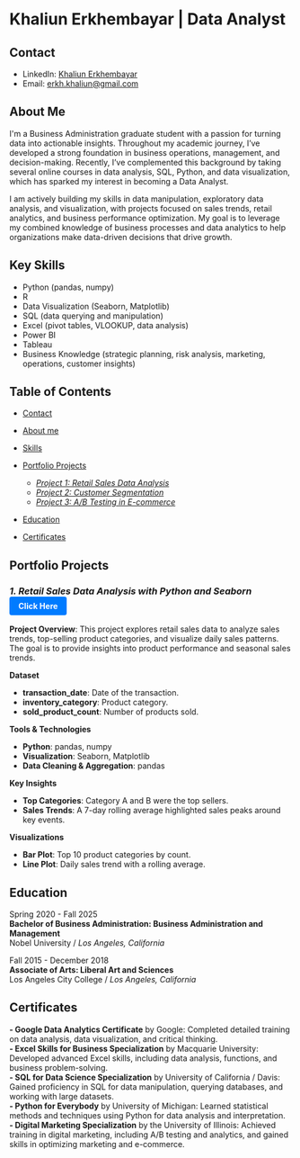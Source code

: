 # Khaliun Erkhembayar  | Data Analyst
## Contact
- LinkedIn: [Khaliun Erkhembayar](https://www.linkedin.com/in/khaliunerkhembayar/)
- Email: [erkh.khaliun@gmail.com](mailto:erkh.khaliun@gmail.com)
  
## About Me
I'm a Business Administration graduate student with a passion for turning data into actionable insights. Throughout my academic journey, I’ve developed a strong foundation in business operations, management, and decision-making. Recently, I’ve complemented this background by taking several online courses in data analysis, SQL, Python, and data visualization, which has sparked my interest in becoming a Data Analyst.

I am actively building my skills in data manipulation, exploratory data analysis, and visualization, with projects focused on sales trends, retail analytics, and business performance optimization. My goal is to leverage my combined knowledge of business processes and data analytics to help organizations make data-driven decisions that drive growth.

## Key Skills

* Python (pandas, numpy)
* R
* Data Visualization (Seaborn, Matplotlib)
* SQL (data querying and manipulation)
* Excel (pivot tables, VLOOKUP, data analysis)
* Power BI
* Tableau
* Business Knowledge (strategic planning, risk analysis, marketing, operations, customer insights)


## Table of Contents
- [Contact](https://github.com/Khaliun-beep/Data-Analysis-Portfolio/blob/main/README.md#contact)
- [About me](https://github.com/Khaliun-beep/Data-Analysis-Portfolio/blob/main/README.md#about-me)
- [Skills](https://github.com/Khaliun-beep/Data-Analysis-Portfolio/blob/main/README.md#key-skills)
- [Portfolio Projects](https://github.com/Khaliun-beep/Data-Analysis-Portfolio/blob/main/README.md#portfolia-projects)

    - *[Project 1: Retail Sales Data Analysis](https://github.com/Khaliun-beep/Projects/blob/main/retail-sales-data-analysis-2022.ipynb)*
    - *[Project 2: Customer Segmentation](#project-2-customer-segmentation)*
    - *[Project 3: A/B Testing in E-commerce](#project-3-ab-testing-in-e-commerce)*
- [Education](https://github.com/Khaliun-beep/Data-Analysis-Portfolio/blob/main/README.md#education)
- [Certificates](https://github.com/Khaliun-beep/Data-Analysis-Portfolio/blob/main/README.md#certificates)


## Portfolio Projects
  
 ### *1. Retail Sales Data Analysis with Python and Seaborn* <a href="https://github.com/Khaliun-beep/Projects/blob/main/retail-sales-data-analysis-2022.ipynb" target="_blank" style="display: inline-block; padding: 8px 16px; font-size: 14px; color: #fff; background-color: #007bff; text-align: center; text-decoration: none; border-radius: 4px;">Click Here</a>


**Project Overview**:
This project explores retail sales data to analyze sales trends, top-selling product categories, and visualize daily sales patterns. The goal is to provide insights into product performance and seasonal sales trends.

**Dataset**
- **transaction_date**: Date of the transaction.
- **inventory_category**: Product category.
- **sold_product_count**: Number of products sold.

**Tools & Technologies**
- **Python**: pandas, numpy
- **Visualization**: Seaborn, Matplotlib
- **Data Cleaning & Aggregation**: pandas

**Key Insights**
- **Top Categories**: Category A and B were the top sellers.
- **Sales Trends**: A 7-day rolling average highlighted sales peaks around key events.

**Visualizations**
- **Bar Plot**: Top 10 product categories by count.
- **Line Plot**: Daily sales trend with a rolling average.

## Education
Spring 2020 - Fall 2025 <br>
****Bachelor of Business Administration: Business Administration and Management**** <br>
Nobel University / *Los Angeles, California* <br>

Fall 2015 - December 2018 <br>
**Associate of Arts: Liberal Art and Sciences** <br>
Los Angeles City College / *Los Angeles, California* 

## Certificates
**- Google Data Analytics Certificate** by Google: Completed detailed training on data analysis, data visualization, and critical thinking. <br>
**- Excel Skills for Business Specialization** by Macquarie University: Developed advanced Excel skills, including data analysis, functions, and business problem-solving. <br>
**- SQL for Data Science Specialization** by University of California / Davis: Gained proficiency in SQL for data manipulation, querying databases, and working with large datasets. <br>
**- Python for Everybody** by University of Michigan: Learned statistical methods and techniques using Python for data analysis and interpretation. <br>
**- Digital Marketing Specialization** by the University of Illinois: Achieved training in digital marketing, including A/B testing and analytics, and gained skills in optimizing marketing and e-commerce.

